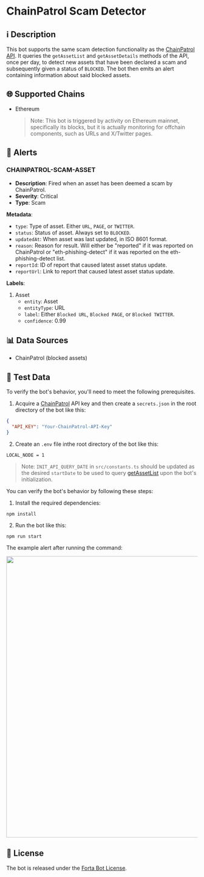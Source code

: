 # ChainPatrol Scam Detector

## ℹ️ Description

This bot supports the same scam detection functionality as the [ChainPatrol API](https://chainpatrol.io/docs/external-api/overview). It queries the `getAssetList` and `getAssetDetails` methods of the API, once per day, to detect new assets that have been declared a scam and subsequently given a status of `BLOCKED`. The bot then emits an alert containing information about said blocked assets.

## 🌐 Supported Chains

- Ethereum
  > Note: This bot is triggered by activity on Ethereum mainnet, specifically its blocks, but it is actually monitoring for offchain components, such as URLs and X/Twitter pages.

## 🚨 Alerts

### CHAINPATROL-SCAM-ASSET

- **Description**: Fired when an asset has been deemed a scam by ChainPatrol.
- **Severity**: Critical
- **Type**: Scam

**Metadata**:

- `type`: Type of asset. Either `URL`, `PAGE`, or `TWITTER`.
- `status`: Status of asset. Always set to `BLOCKED`.
- `updatedAt`: When asset was last updated, in ISO 8601 format.
- `reason`: Reason for result. Will either be "reported" if it was reported on ChainPatrol or "eth-phishing-detect" if it was reported on the eth-phishing-detect list.
- `reportId`: ID of report that caused latest asset status update.
- `reportUrl`: Link to report that caused latest asset status update.

**Labels**:

1. Asset
   - `entity`: Asset
   - `entityType`: URL
   - `label`: Either `Blocked URL`,  `Blocked PAGE`, or `Blocked TWITTER`.
   - `confidence`: 0.99

## 📊 Data Sources

- ChainPatrol (blocked assets)

## 🧪 Test Data

To verify the bot's behavior, you'll need to meet the following prerequisites.

1. Acquire a [ChainPatrol](https://chainpatrol.io/) API key and then create a `secrets.json` in the root directory of the bot like this:

```json
{
  "API_KEY": "Your-ChainPatrol-API-Key"
}
```

2. Create an `.env` file inthe root directory of the bot like this:

```
LOCAL_NODE = 1
```

> Note: `INIT_API_QUERY_DATE` in `src/constants.ts` should be updated as the desired `startDate` to be used to query [getAssetList](https://chainpatrol.io/docs/external-api/asset-list) upon the bot's initialization.

You can verify the bot's behavior by following these steps:

1. Install the required dependencies:

```
npm install
```

2. Run the bot like this:

```
npm run start
```

The example alert after running the command:

<img src="https://raw.githubusercontent.com/forta-network/starter-kits/tree/main/chain-patrol-ts/images/alert-findings.png" width="1134" height="741">

## 📜 License

The bot is released under the [Forta Bot License](https://github.com/NethermindEth/Forta-Agents/victim-loss-identifier/blob/main/LICENSE.md).